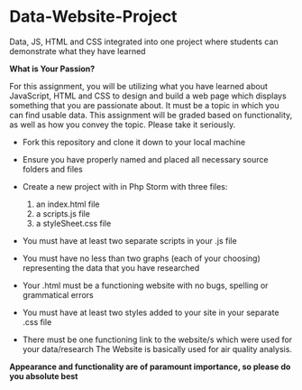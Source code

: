# Data-Website-Project
Data, JS, HTML and CSS integrated into one project where students can demonstrate what they have learned 

**What is Your Passion?**

For this assignment, you will be utilizing what you have learned about JavaScript, HTML and CSS to design and build a web page which displays something that you are passionate about. It must be a topic in which you can find usable data. This assignment will be graded based on functionality, as well as how you convey the topic. Please take it seriously. 

- Fork this repository and clone it down to your local machine

- Ensure you have properly named and placed all necessary source folders and files

- Create a new project with in Php Storm with three files:

    1. an index.html file
    2. a scripts.js file
    3. a styleSheet.css file

- You must have at least two separate scripts in your .js file
- You must have no less than two graphs (each of your choosing) representing the data that you have researched
- Your .html must be a functioning website with no bugs, spelling or grammatical errors
- You must have at least two styles added to your site in your separate .css file
- There must be one functioning link to the website/s which were used for your data/research
The Website is basically used for air quality analysis.

**Appearance and functionality are of paramount importance, so please do you absolute best**
